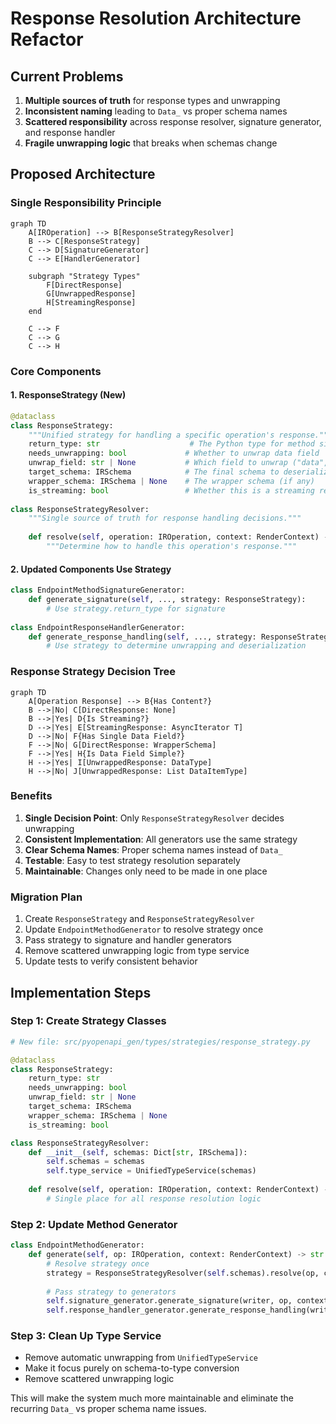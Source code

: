 # Response Resolution Architecture Refactor

## Current Problems

1. **Multiple sources of truth** for response types and unwrapping
2. **Inconsistent naming** leading to `Data_` vs proper schema names
3. **Scattered responsibility** across response resolver, signature generator, and response handler
4. **Fragile unwrapping logic** that breaks when schemas change

## Proposed Architecture

### Single Responsibility Principle

```mermaid
graph TD
    A[IROperation] --> B[ResponseStrategyResolver]
    B --> C[ResponseStrategy]
    C --> D[SignatureGenerator]
    C --> E[HandlerGenerator]
    
    subgraph "Strategy Types"
        F[DirectResponse]
        G[UnwrappedResponse] 
        H[StreamingResponse]
    end
    
    C --> F
    C --> G
    C --> H
```

### Core Components

#### 1. ResponseStrategy (New)
```python
@dataclass
class ResponseStrategy:
    """Unified strategy for handling a specific operation's response."""
    return_type: str                    # The Python type for method signature
    needs_unwrapping: bool             # Whether to unwrap data field
    unwrap_field: str | None           # Which field to unwrap ("data", etc.)
    target_schema: IRSchema            # The final schema to deserialize to
    wrapper_schema: IRSchema | None    # The wrapper schema (if any)
    is_streaming: bool                 # Whether this is a streaming response
    
class ResponseStrategyResolver:
    """Single source of truth for response handling decisions."""
    
    def resolve(self, operation: IROperation, context: RenderContext) -> ResponseStrategy:
        """Determine how to handle this operation's response."""
```

#### 2. Updated Components Use Strategy

```python
class EndpointMethodSignatureGenerator:
    def generate_signature(self, ..., strategy: ResponseStrategy):
        # Use strategy.return_type for signature
        
class EndpointResponseHandlerGenerator:
    def generate_response_handling(self, ..., strategy: ResponseStrategy):
        # Use strategy to determine unwrapping and deserialization
```

### Response Strategy Decision Tree

```mermaid
graph TD
    A[Operation Response] --> B{Has Content?}
    B -->|No| C[DirectResponse: None]
    B -->|Yes| D{Is Streaming?}
    D -->|Yes| E[StreamingResponse: AsyncIterator T]
    D -->|No| F{Has Single Data Field?}
    F -->|No| G[DirectResponse: WrapperSchema]
    F -->|Yes| H{Is Data Field Simple?}
    H -->|Yes| I[UnwrappedResponse: DataType]
    H -->|No| J[UnwrappedResponse: List DataItemType]
```

### Benefits

1. **Single Decision Point**: Only `ResponseStrategyResolver` decides unwrapping
2. **Consistent Implementation**: All generators use the same strategy
3. **Clear Schema Names**: Proper schema names instead of `Data_` 
4. **Testable**: Easy to test strategy resolution separately
5. **Maintainable**: Changes only need to be made in one place

### Migration Plan

1. Create `ResponseStrategy` and `ResponseStrategyResolver`
2. Update `EndpointMethodGenerator` to resolve strategy once
3. Pass strategy to signature and handler generators
4. Remove scattered unwrapping logic from type service
5. Update tests to verify consistent behavior

## Implementation Steps

### Step 1: Create Strategy Classes
```python
# New file: src/pyopenapi_gen/types/strategies/response_strategy.py

@dataclass
class ResponseStrategy:
    return_type: str
    needs_unwrapping: bool
    unwrap_field: str | None
    target_schema: IRSchema
    wrapper_schema: IRSchema | None
    is_streaming: bool

class ResponseStrategyResolver:
    def __init__(self, schemas: Dict[str, IRSchema]):
        self.schemas = schemas
        self.type_service = UnifiedTypeService(schemas)
    
    def resolve(self, operation: IROperation, context: RenderContext) -> ResponseStrategy:
        # Single place for all response resolution logic
```

### Step 2: Update Method Generator
```python
class EndpointMethodGenerator:
    def generate(self, op: IROperation, context: RenderContext) -> str:
        # Resolve strategy once
        strategy = ResponseStrategyResolver(self.schemas).resolve(op, context)
        
        # Pass strategy to generators
        self.signature_generator.generate_signature(writer, op, context, ordered_params, strategy)
        self.response_handler_generator.generate_response_handling(writer, op, context, strategy)
```

### Step 3: Clean Up Type Service
- Remove automatic unwrapping from `UnifiedTypeService`
- Make it focus purely on schema-to-type conversion
- Remove scattered unwrapping logic

This will make the system much more maintainable and eliminate the recurring `Data_` vs proper schema name issues.